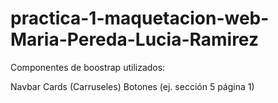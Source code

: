 # practica-1-maquetacion-web-Maria-Pereda-Lucia-Ramirez

Componentes de boostrap utilizados:

Navbar
Cards (Carruseles)
Botones (ej. sección 5 página 1)
